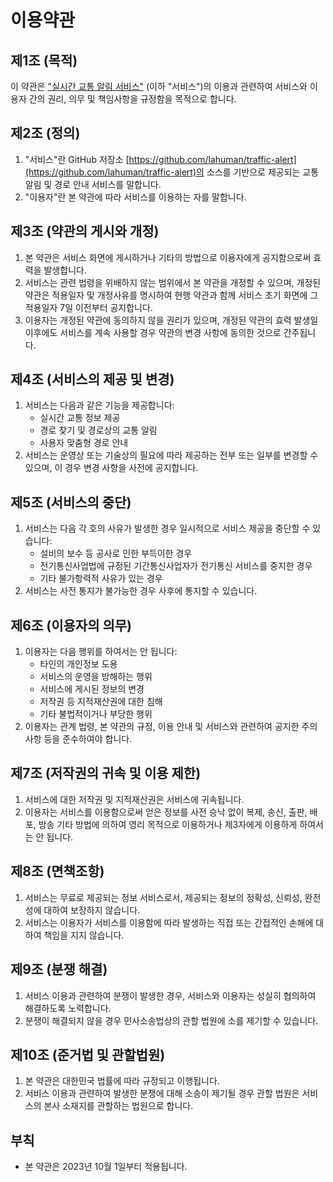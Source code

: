 # 이용약관

## 제1조 (목적)
이 약관은 ["실시간 교통 알림 서비스"](https://t-a.duckdns.org) (이하 "서비스")의 이용과 관련하여 서비스와 이용자 간의 권리, 의무 및 책임사항을 규정함을 목적으로 합니다.

## 제2조 (정의)
1. "서비스"란 GitHub 저장소 [https://github.com/lahuman/traffic-alert](https://github.com/lahuman/traffic-alert)의 소스를 기반으로 제공되는 교통 알림 및 경로 안내 서비스를 말합니다.
2. "이용자"란 본 약관에 따라 서비스를 이용하는 자를 말합니다.

## 제3조 (약관의 게시와 개정)
1. 본 약관은 서비스 화면에 게시하거나 기타의 방법으로 이용자에게 공지함으로써 효력을 발생합니다.
2. 서비스는 관련 법령을 위배하지 않는 범위에서 본 약관을 개정할 수 있으며, 개정된 약관은 적용일자 및 개정사유를 명시하여 현행 약관과 함께 서비스 초기 화면에 그 적용일자 7일 이전부터 공지합니다.
3. 이용자는 개정된 약관에 동의하지 않을 권리가 있으며, 개정된 약관의 효력 발생일 이후에도 서비스를 계속 사용할 경우 약관의 변경 사항에 동의한 것으로 간주됩니다.

## 제4조 (서비스의 제공 및 변경)
1. 서비스는 다음과 같은 기능을 제공합니다:
   - 실시간 교통 정보 제공
   - 경로 찾기 및 경로상의 교통 알림
   - 사용자 맞춤형 경로 안내
2. 서비스는 운영상 또는 기술상의 필요에 따라 제공하는 전부 또는 일부를 변경할 수 있으며, 이 경우 변경 사항을 사전에 공지합니다.

## 제5조 (서비스의 중단)
1. 서비스는 다음 각 호의 사유가 발생한 경우 일시적으로 서비스 제공을 중단할 수 있습니다:
   - 설비의 보수 등 공사로 인한 부득이한 경우
   - 전기통신사업법에 규정된 기간통신사업자가 전기통신 서비스를 중지한 경우
   - 기타 불가항력적 사유가 있는 경우
2. 서비스는 사전 통지가 불가능한 경우 사후에 통지할 수 있습니다.

## 제6조 (이용자의 의무)
1. 이용자는 다음 행위를 하여서는 안 됩니다:
   - 타인의 개인정보 도용
   - 서비스의 운영을 방해하는 행위
   - 서비스에 게시된 정보의 변경
   - 저작권 등 지적재산권에 대한 침해
   - 기타 불법적이거나 부당한 행위
2. 이용자는 관계 법령, 본 약관의 규정, 이용 안내 및 서비스와 관련하여 공지한 주의사항 등을 준수하여야 합니다.

## 제7조 (저작권의 귀속 및 이용 제한)
1. 서비스에 대한 저작권 및 지적재산권은 서비스에 귀속됩니다.
2. 이용자는 서비스를 이용함으로써 얻은 정보를 사전 승낙 없이 복제, 송신, 출판, 배포, 방송 기타 방법에 의하여 영리 목적으로 이용하거나 제3자에게 이용하게 하여서는 안 됩니다.

## 제8조 (면책조항)
1. 서비스는 무료로 제공되는 정보 서비스로서, 제공되는 정보의 정확성, 신뢰성, 완전성에 대하여 보장하지 않습니다.
2. 서비스는 이용자가 서비스를 이용함에 따라 발생하는 직접 또는 간접적인 손해에 대하여 책임을 지지 않습니다.

## 제9조 (분쟁 해결)
1. 서비스 이용과 관련하여 분쟁이 발생한 경우, 서비스와 이용자는 성실히 협의하여 해결하도록 노력합니다.
2. 분쟁이 해결되지 않을 경우 민사소송법상의 관할 법원에 소를 제기할 수 있습니다.

## 제10조 (준거법 및 관할법원)
1. 본 약관은 대한민국 법률에 따라 규정되고 이행됩니다.
2. 서비스 이용과 관련하여 발생한 분쟁에 대해 소송이 제기될 경우 관할 법원은 서비스의 본사 소재지를 관할하는 법원으로 합니다.

## 부칙
- 본 약관은 2023년 10월 1일부터 적용됩니다.

